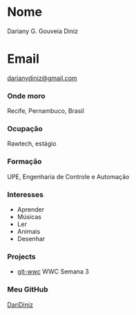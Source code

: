 # Nome
Dariany G. Gouveia Diniz

# Email
darianydiniz@gmail.com

### Onde moro
Recife, Pernambuco, Brasil

### Ocupação
Rawtech, estágio

### Formação
UPE, Engenharia de Controle e Automação

### Interesses
- Aprender
- Músicas
- Ler
- Animais
- Desenhar


### Projects
- [git-wwc](https://github.com/DariDiniz/git-wwc) WWC Semana 3

### Meu GitHub
[DariDiniz](https://github.com/DariDiniz)